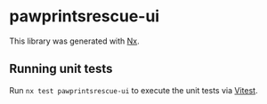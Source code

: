 # pawprintsrescue-ui

This library was generated with [Nx](https://nx.dev).

## Running unit tests

Run `nx test pawprintsrescue-ui` to execute the unit tests via [Vitest](https://vitest.dev/).
